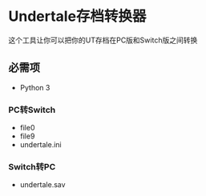 # Undertale存档转换器
这个工具让你可以把你的UT存档在PC版和Switch版之间转换
## 必需项
+ Python 3
### PC转Switch
+ file0
+ file9
+ undertale.ini
### Switch转PC
+ undertale.sav
